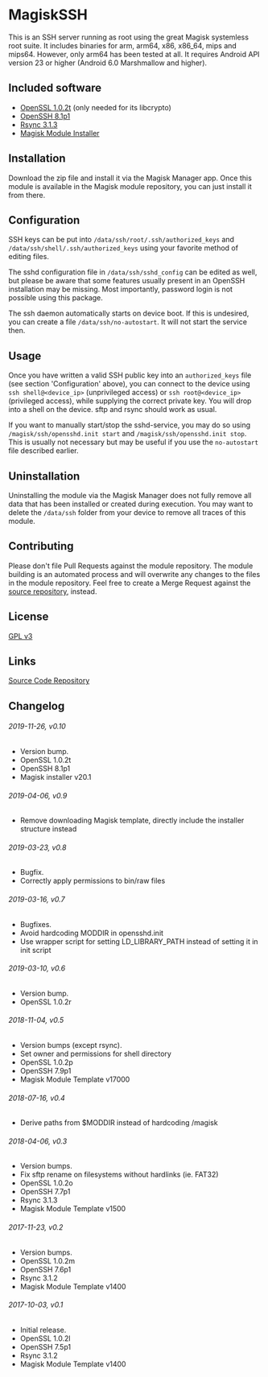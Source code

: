 MagiskSSH
=========

This is an SSH server running as root using the great Magisk systemless root suite. It includes binaries for arm, arm64, x86, x86_64, mips and mips64. However, only arm64 has been tested at all. It requires Android API version 23 or higher (Android 6.0 Marshmallow and higher).

## Included software

* [OpenSSL 1.0.2t](https://www.openssl.org/) (only needed for its libcrypto)
* [OpenSSH 8.1p1](https://www.openssh.com/)
* [Rsync 3.1.3](https://rsync.samba.org/)
* [Magisk Module Installer](https://github.com/topjohnwu/magisk-module-installer)

## Installation

Download the zip file and install it via the Magisk Manager app. Once this module is available in the Magisk module repository, you can just install it from there.

## Configuration

SSH keys can be put into `/data/ssh/root/.ssh/authorized_keys` and `/data/ssh/shell/.ssh/authorized_keys` using your favorite method of editing files.

The sshd configuration file in `/data/ssh/sshd_config` can be edited as well, but please be aware that some features usually present in an OpenSSH installation may be missing. Most importantly, password login is not possible using this package.

The ssh daemon automatically starts on device boot. If this is undesired, you can create a file `/data/ssh/no-autostart`. It will not start the service then.

## Usage

Once you have written a valid SSH public key into an `authorized_keys` file (see section 'Configuration' above), you can connect to the device using `ssh shell@<device_ip>` (unprivileged access) or `ssh root@<device_ip>` (privileged access), while supplying the correct private key. You will drop into a shell on the device. sftp and rsync should work as usual.

If you want to manually start/stop the sshd-service, you may do so using `/magisk/ssh/opensshd.init start` and `/magisk/ssh/opensshd.init stop`. This is usually not necessary but may be useful if you use the `no-autostart` file described earlier.

## Uninstallation

Uninstalling the module via the Magisk Manager does not fully remove all data that has been installed or created during execution. You may want to delete the `/data/ssh` folder from your device to remove all traces of this module.

## Contributing

Please don't file Pull Requests against the module repository. The module building is an automated process and will overwrite any changes to the files in the module repository.
Feel free to create a Merge Request against the [source repository](https://gitlab.com/d4rcm4rc/MagiskSSH), instead.

## License

[GPL v3](https://gitlab.com/d4rcm4rc/MagiskSSH/blob/master/LICENSE)

## Links

[Source Code Repository](https://gitlab.com/d4rcm4rc/MagiskSSH)

## Changelog

###### 2019-11-26, v0.10

- Version bump.
- OpenSSL 1.0.2t
- OpenSSH 8.1p1
- Magisk installer v20.1

###### 2019-04-06, v0.9

- Remove downloading Magisk template, directly include the installer structure instead

###### 2019-03-23, v0.8

- Bugfix.
- Correctly apply permissions to bin/raw files

###### 2019-03-16, v0.7

- Bugfixes.
- Avoid hardcoding MODDIR in opensshd.init
- Use wrapper script for setting LD_LIBRARY_PATH instead of setting it in init script

###### 2019-03-10, v0.6

- Version bump.
- OpenSSL 1.0.2r

###### 2018-11-04, v0.5

- Version bumps (except rsync).
- Set owner and permissions for shell directory
- OpenSSL 1.0.2p
- OpenSSH 7.9p1
- Magisk Module Template v17000

###### 2018-07-16, v0.4

- Derive paths from $MODDIR instead of hardcoding /magisk

###### 2018-04-06, v0.3

- Version bumps.
- Fix sftp rename on filesystems without hardlinks (ie. FAT32)
- OpenSSL 1.0.2o
- OpenSSH 7.7p1
- Rsync 3.1.3
- Magisk Module Template v1500

###### 2017-11-23, v0.2

- Version bumps.
- OpenSSL 1.0.2m
- OpenSSH 7.6p1
- Rsync 3.1.2
- Magisk Module Template v1400

###### 2017-10-03, v0.1

- Initial release.
- OpenSSL 1.0.2l
- OpenSSH 7.5p1
- Rsync 3.1.2
- Magisk Module Template v1400